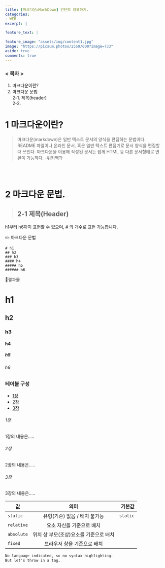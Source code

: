 ```yaml
---
title: [마크다운◽MarkDown] 간단히 정복하기.
categories:
- WEB
excerpt: |
  
feature_text: |
  
feature_image: "assets/img/content1.jpg"
image: "https://picsum.photos/2560/600?image=733"
aside: true
comments: true
---
```

### < 목차 >
1. 마크다운이란?  
2. 마크다운 문법  
    2-1. 제목(header)  
    2-2.  

    
# 1 마크다운이란?
> 마크다운(markdown)은 일반 텍스트 문서의 양식을 편집하는 문법이다. README 파일이나 온라인 문서, 혹은 일반 텍스트 편집기로 문서 양식을 편집할 때 쓰인다. 마크다운을 이용해 작성된 문서는 쉽게 HTML 등 다른 문서형태로 변환이 가능하다.
-위키백과

<br/>
<br/>

# 2 마크다운 문법.

>## 2-1 제목(Header)
h1부터 h6까지 표현할 수 있으며, # 의 개수로 표현 가능합니다.

✏️ 마크다운 문법
```
# h1
## h2
### h3
#### h4
##### h5
###### h6
```


🔮결과물
# h1
## h2
### h3
#### h4
##### h5
###### h6


### 테이블 구성
  * [1장](#chapter-1)
  * [2장](#chapter-2)
  * [3장](#chapter-3)

###### 1장 <a id="chapter-1"></a>
1장의 내용은.....

###### 2장 <a id="chapter-2"></a>
2장의 내용은.....

###### 3장 <a id="chapter-3"></a>
3장의 내용은.....


| 값 | 의미 | 기본값 |
|---|:---:|---:|
| `static` | 유형(기준) 없음 / 배치 불가능 | `static` |
| `relative` | 요소 자신을 기준으로 배치 |  |
| `absolute` | 위치 상 부모(조상)요소를 기준으로 배치 |  |
| `fixed` | 브라우저 창을 기준으로 배치 |  |


```markdown
No language indicated, so no syntax highlighting. 
But let's throw in a tag.
```